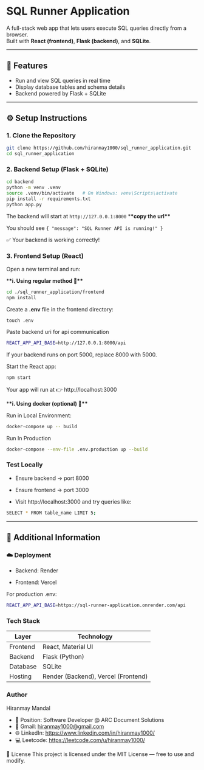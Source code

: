 # SQL Runner Application

A full-stack web app that lets users execute SQL queries directly from a browser.  
Built with **React (frontend)**, **Flask (backend)**, and **SQLite**.

---

## 🚀 Features

- Run and view SQL queries in real time
- Display database tables and schema details
- Backend powered by Flask + SQLite

---

## ⚙️ Setup Instructions

### 1. Clone the Repository

```bash
git clone https://github.com/hiranmay1000/sql_runner_application.git
cd sql_runner_application
```

### 2. Backend Setup (Flask + SQLite)

```bash
cd backend
python -m venv .venv
source .venv/bin/activate   # On Windows: venv\Scripts\activate
pip install -r requirements.txt
python app.py
```

The backend will start at `http://127.0.0.1:8000` \***\*copy the url\*\***

You should see `{ "message": "SQL Runner API is running!" }`

✅ Your backend is working correctly!

### 3. Frontend Setup (React)

Open a new terminal and run:

\***\*i. Using regular method 🧩\*\***

```bash
cd ./sql_runner_application/frontend
npm install
```

Create a **.env** file in the frontend directory:

```
touch .env
```

Paste backend uri for api communication

```bash
REACT_APP_API_BASE=http://127.0.0.1:8000/api
```

If your backend runs on port 5000, replace 8000 with 5000.

Start the React app:

```bash
npm start
```

Your app will run at 👉 http://localhost:3000

\***\*i. Using docker (optional) 🧩\*\***

Run in Local Environment:

```bash
docker-compose up -- build
```

Run In Production

```bash
docker-compose --env-file .env.production up --build
```

### Test Locally

- Ensure backend → port 8000

- Ensure frontend → port 3000

- Visit http://localhost:3000 and try queries like:

```bash
SELECT * FROM table_name LIMIT 5;
```

---

## 🧾 Additional Information

### ☁️ Deployment

- Backend: Render

- Frontend: Vercel

For production .env:

```bash
REACT_APP_API_BASE=https://sql-runner-application.onrender.com/api
```

### Tech Stack

| Layer    | Technology                          |
| -------- | ----------------------------------- |
| Frontend | React, Material UI                  |
| Backend  | Flask (Python)                      |
| Database | SQLite                              |
| Hosting  | Render (Backend), Vercel (Frontend) |

### Author

Hiranmay Mandal

- 🧰 Position: Software Developer @ ARC Document Solutions
- 📧 Gmail: hiranmay1000@gmail.com
- 🌐 LinkedIn: https://www.linkedin.com/in/hiranmay1000/
- 💻 Leetcode: https://leetcode.com/u/hiranmay1000/

🪪 License
This project is licensed under the MIT License — free to use and modify.
